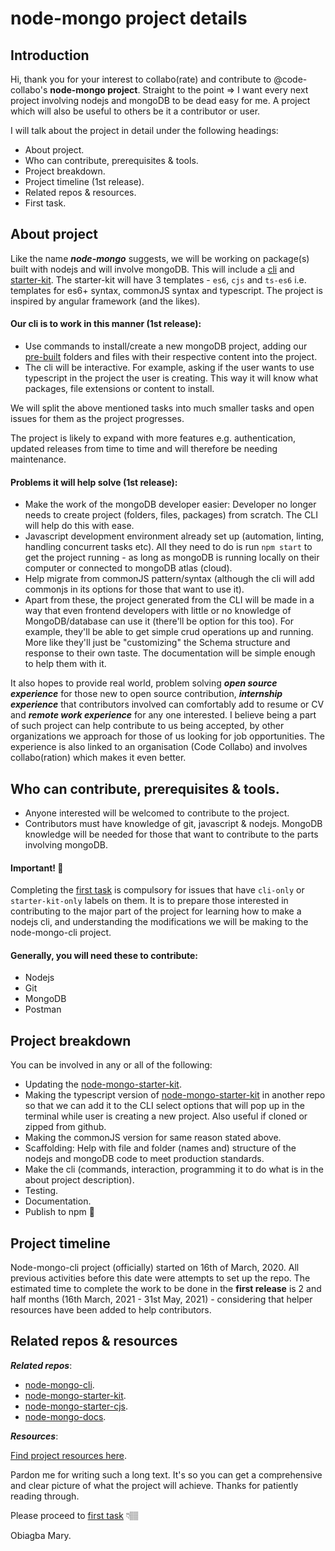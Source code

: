 # node-mongo project details

## Introduction

Hi, thank you for your interest to collabo(rate) and contribute to @code-collabo's  **node-mongo project**. Straight to the point => I want every next project involving nodejs and mongoDB to be dead easy for me. A project which will also be useful to others be it a contributor or user.

I will talk about the project in detail under the following headings: 
* About project.
* Who can contribute, prerequisites & tools.
* Project breakdown.
* Project timeline (1st release).
* Related repos & resources. 
* First task.

## About project

Like the name ***node-mongo*** suggests, we will be working on package(s) built with nodejs and will involve mongoDB. This will include a [cli](https://github.com/code-collabo/node-mongo-cli) and [starter-kit](https://github.com/code-collabo/node-mongo-starter-kit). The starter-kit will have 3 templates - `es6`, `cjs` and `ts-es6` i.e. templates for es6+ syntax, commonJS syntax and typescript. The project is inspired by angular framework (and the likes). 

#### Our cli is to work in this manner (1st release):

* Use commands to install/create a new mongoDB project, adding our [pre-built](https://github.com/code-collabo/node-mongo-starter-kit) folders and files with their respective content into the project.
* The cli will be interactive. For example, asking if the user wants to use typescript in the project the user is creating. This way it will know what packages, file extensions or content to install. 

We will split the above mentioned tasks into much smaller tasks and open issues for them as the project progresses. 

The project is likely to expand with more features e.g. authentication, updated releases from time to time and will therefore be needing maintenance. 

#### Problems it will help solve (1st release):

* Make the work of the mongoDB developer easier: Developer no longer needs to create project (folders, files, packages) from scratch. The CLI will help do this with ease.
* Javascript development environment already set up (automation, linting, handling concurrent tasks etc). All they need to do is run `npm start` to get the project running - as long as mongoDB is running locally on their computer or connected to mongoDB atlas (cloud).
* Help migrate from commonJS pattern/syntax (although the cli will add commonjs in its options for those that want to use it). 
* Apart from these, the project generated from the CLI will be made in a way that even frontend developers with little or no knowledge of MongoDB/database can use it (there'll be option for this too). 
For example, they'll be able to get simple crud operations up and running. More like they'll just be "customizing" the Schema structure and response to their own taste.
The documentation will be simple enough to help them with it.

It also hopes to provide real world, problem solving ***open source experience*** for those new to open source contribution, ***internship experience*** that contributors involved can comfortably add to resume or CV and ***remote work experience*** for any one interested. I believe being a part of such project can help contribute to us being accepted, by other organizations we approach for those of us looking for job opportunities. The experience is also linked to an organisation (Code Collabo) and involves collabo(ration) which makes it even better. 

## Who can contribute, prerequisites & tools.
<!--
In the initial stage of the project, we will only be involving very few trusted individuals (who will still have to fill a form 😉). As the project progresses, 
-->

* Anyone interested will be welcomed to contribute to the project. 
* Contributors must have knowledge of git, javascript & nodejs. MongoDB knowledge will be needed for those that want to contribute to the parts involving mongoDB.

#### Important! 📌

Completing the [first task](https://github.com/code-collabo/node-mongo-cli/issues/1#issuecomment-785559734) is compulsory for issues that have `cli-only` or `starter-kit-only` labels on them. It is to prepare those interested in contributing to the major part of the project for learning how to make a nodejs cli, and understanding the modifications we will be making to the node-mongo-cli project.

#### Generally, you will need these to contribute:

* Nodejs 
* Git 
* MongoDB
* Postman

## Project breakdown

You can be involved in any or all of the following:

* Updating the [node-mongo-starter-kit](https://github.com/code-collabo/node-mongo-starter-kit).
* Making the typescript version of [node-mongo-starter-kit](https://github.com/code-collabo/node-mongo-starter-kit) in another repo so that we can add it to the CLI select options that will pop up in the terminal while user is creating a new project. Also useful if cloned or zipped from github.
* Making the commonJS version for same reason stated above.
* Scaffolding: Help with file and folder (names and) structure of the nodejs and mongoDB code to meet production standards.
* Make the cli (commands, interaction, programming it to do what is in the about project description).
* Testing.
* Documentation.
* Publish to npm 🎉

## Project timeline

Node-mongo-cli project (officially) started on 16th of March, 2020. All previous activities before this date were attempts to set up the repo. The estimated time to complete the work to be done in the **first release** is 2 and half months (16th March, 2021 - 31st May, 2021) - considering that helper resources have been added to help contributors.

## Related repos & resources

***Related repos***:
* [node-mongo-cli](https://github.com/code-collabo/node-mongo-cli).
* [node-mongo-starter-kit](https://github.com/code-collabo/node-mongo-starter-kit).
* [node-mongo-starter-cjs](https://github.com/code-collabo/node-mongo-starter-cjs).
* [node-mongo-docs](https://github.com/code-collabo/node-mongo-docs).

***Resources***:

[Find project resources here](https://github.com/code-collabo/node-mongo-docs/issues/1).

Pardon me for writing such a long text. It's so you can get a comprehensive and clear picture of what the project will achieve. Thanks for patiently reading through. 

Please proceed to [first task](https://github.com/code-collabo/node-mongo-cli/issues/1#issuecomment-785559734) 👇🏽

Obiagba Mary.
